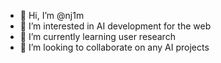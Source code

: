 - 👋 Hi, I’m @nj1m
- 👀 I’m interested in AI development for the web
- 🌱 I’m currently learning user research
- 💞️ I’m looking to collaborate on any AI projects

<!---
nj1m/nj1m is a ✨ special ✨ repository because its `README.md` (this file) appears on your GitHub profile.
You can click the Preview link to take a look at your changes.
--->
